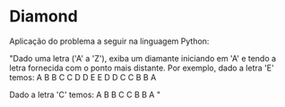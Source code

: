 Diamond
=======
Aplicação do problema a seguir na linguagem Python:

"Dado uma letra ('A' a 'Z'), exiba um diamante iniciando em 'A' e tendo a letra fornecida com o ponto mais distante.
Por exemplo, dado a letra 'E' temos:
    A
   B B
  C   C
 D     D
E       E
 D     D
  C   C
   B B
    A

Dado a letra 'C' temos:
  A
 B B
C   C
 B B
  A
"